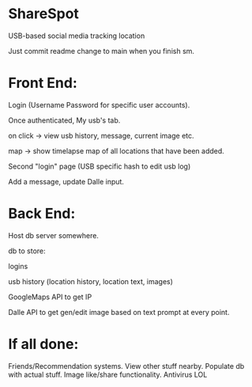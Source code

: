 # ShareSpot
USB-based social media tracking location


Just commit readme change to main when you finish sm.

# Front End:
Login (Username Password for specific user accounts).

Once authenticated, My usb's tab. 

  on click -> view usb history, message, current image etc. 
  
  map -> show timelapse map of all locations that have been added.

  

Second "login" page (USB specific hash to edit usb log)

Add a message, update Dalle input.


# Back End:
Host db server somewhere.

db to store:

  logins
  
  usb history (location history, location text, images) 
  
  GoogleMaps API to get IP
  
  Dalle API to get gen/edit image based on text prompt at every point. 


# If all done:
Friends/Recommendation systems. View other stuff nearby.
Populate db with actual stuff. 
Image like/share functionality. 
Antivirus LOL
